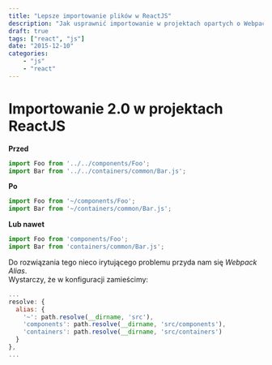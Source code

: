 ```yaml
---
title: "Lepsze importowanie plików w ReactJS"
description: "Jak usprawnić importowanie w projektach opartych o Webpack i React"
draft: true
tags: ["react", "js"]
date: "2015-12-10"
categories:
    - "js"
    - "react"
---
```


Importowanie 2.0 w projektach ReactJS
=====================================

**Przed**

```js
import Foo from '../../components/Foo';
import Bar from '../../containers/common/Bar.js';
```

**Po**

```js
import Foo from '~/components/Foo';
import Bar from '~/containers/common/Bar.js';
```

**Lub nawet**

```js
import Foo from 'components/Foo';
import Bar from 'containers/common/Bar.js';
```

Do rozwiązania tego nieco irytującego problemu przyda nam się *Webpack Alias*.  
Wystarczy, że w konfiguracji zamieścimy:

```js
...
resolve: {
  alias: {
    '~': path.resolve(__dirname, 'src'),
    'components': path.resolve(__dirname, 'src/components'),
    'containers': path.resolve(__dirname, 'src/containers')
  }
},
...
```